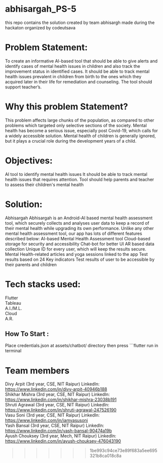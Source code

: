 # abhisargah_PS-5
this repo contains the solution created by team abhisargh made during the hackaton organized by codeutsava

# Problem Statement:
To create an informative AI-based tool that should be able to give alerts and identify cases of mental health issues in children and also track the improvement status in identified cases. It should be able to track mental health issues prevalent in children from birth to the ones which they acquired later in their life for remediation and counseling. The tool should support teacher’s.

# Why this problem Statement?
This problem affects large chunks of the population, as compared to other problems which targeted only selective sections of the society.
Mental health has become a serious issue, especially post Covid-19, which calls for a widely accessible solution.
Mental health of children is generally ignored, but it plays a crucial role during the development years of a child.

# Objectives:
AI tool to identify mental health issues
It should be able to track mental health issues that requires attention.
Tool should help parents and teacher to assess their children's mental health

# Solution:
Abhisargah
Abhisargah is an Android-AI based mental health assessment tool, which securely collects and analyses user data to keep a record of their mental health while upgrading its own performance. Unlike any other mental health assessment tool, our app has lots of different features described below: 
AI-based Mental Health Assessment tool
Cloud-based storage for security and accessibility
Chat-bot for better UI
AR based data collection
Unique ID for every user, which will keep the results secure.
Mental Health-related articles and yoga sessions linked to the app
Test results based on 24 Key indicators
Test results of user to be accessible by their parents and children

# Tech stacks used:
Flutter <br />
Tableau <br />
A.I./M.L.<br />
Cloud <br />
A.R. <br />


## How To Start :
Place credentials.json at assets/chatbot/ directory 
then press 
    ```flutter run in terminal 


# Team members
Divy Arpit (3rd year, CSE, NIT Raipur)
LinkedIn: https://www.linkedin.com/in/divy-arpit-40946b188 <br />
Shikhar Mishra (3rd year, CSE, NIT Raipur)
LinkedIn: https://www.linkedin.com/in/shikhar-mishra-23038b191 <br />
Shruti Agrawal (3rd year, CSE, NIT Raipur)
LinkedIn: https://www.linkedin.com/in/shruti-agrawal-247526190 <br />
Vasu Soni (3rd year, CSE, NIT Raipur)
LinkedIn: https://www.linkedin.com/in/iamvasusoni <br />
Yash Bansal (3rd year, CSE, NIT Raipur)
LinkedIn: https://www.linkedin.com/in/yash-bansal-90474a19b <br />
Ayush Chouksey (3rd year, Mech, NIT Raipur)
LinkedIn: https://www.linkedin.com/in/ayush-chouksey-476043190
 
>>>>>>> 1be993c94ce73e89f683a5ee695321b8ca018c8a
